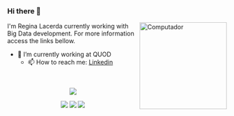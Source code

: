 ### Hi there 👋
<img src="https://github.com/julianazanelatto/image_data_science/blob/main/data_science.png" min-width="200px" max-width="200px" width="200px" align="right" alt="Computador">


<p align="left">
I'm Regina Lacerda currently working with Big Data development. For more information access the links bellow.
  
</p>

- 🔭 I’m currently working at QUOD
  - 📫 How to reach me: <a href="https://www.linkedin.com/in/regina-lacerda-pinheiro/">Linkedin</a>
 


<div style="display: inline_block"><br>
<p align="center">
<a href="https://github.com/anuraghazra/github-readme-stats">
  <img align="center" src="https://github-readme-stats.vercel.app/api/top-langs/?username=reginaLPA&show_icons=true&layout=compact&theme=dark" />
</a> 
</p>
 
 
<p align="center">
 <a href="https://discord.gg/ReginaLPA#6466" target="_blank"><img src="https://img.shields.io/badge/Discord-7289DA?style=for-the-badge&logo=discord&logoColor=white" target="_blank"></a> 
<a href = "mailto:lacerdapinheiro@gmail.com"><img src="https://img.shields.io/badge/-Gmail-%23333?style=for-the-badge&logo=gmail&logoColor=white" target="_blank"></a>
<a href="https://www.linkedin.com/in/regina-lacerda-pinheiro/" target="_blank"><img src="https://img.shields.io/badge/-LinkedIn-%230077B5?style=for-the-badge&logo=linkedin&logoColor=white" target="_blank"></a>   
</p>
<div/>

